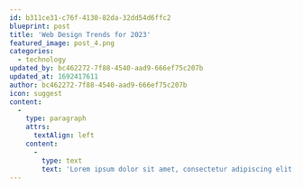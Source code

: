 ```yaml
---
id: b311ce31-c76f-4130-82da-32dd54d6ffc2
blueprint: post
title: 'Web Design Trends for 2023'
featured_image: post_4.png
categories:
  - technology
updated_by: bc462272-7f88-4540-aad9-666ef75c207b
updated_at: 1692417611
author: bc462272-7f88-4540-aad9-666ef75c207b
icon: suggest
content:
  -
    type: paragraph
    attrs:
      textAlign: left
    content:
      -
        type: text
        text: 'Lorem ipsum dolor sit amet, consectetur adipiscing elit, sed do eiusmod tempor incididunt ut labore et dolore magna aliqua. Eget gravida cum sociis natoque penatibus et magnis dis. Posuere morbi leo urna molestie at elementum eu facilisis sed. Lectus nulla at volutpat diam. Pharetra magna ac placerat vestibulum lectus. Turpis massa tincidunt dui ut ornare lectus sit amet. Pretium vulputate sapien nec sagittis. Mollis nunc sed id semper. Odio pellentesque diam volutpat commodo sed egestas. Mi sit amet mauris commodo quis. Ullamcorper morbi tincidunt ornare massa. Mi proin sed libero enim sed faucibus turpis. Eu consequat ac felis donec et. Ultricies integer quis auctor elit. Aliquam sem et tortor consequat id porta nibh.'
---
```

